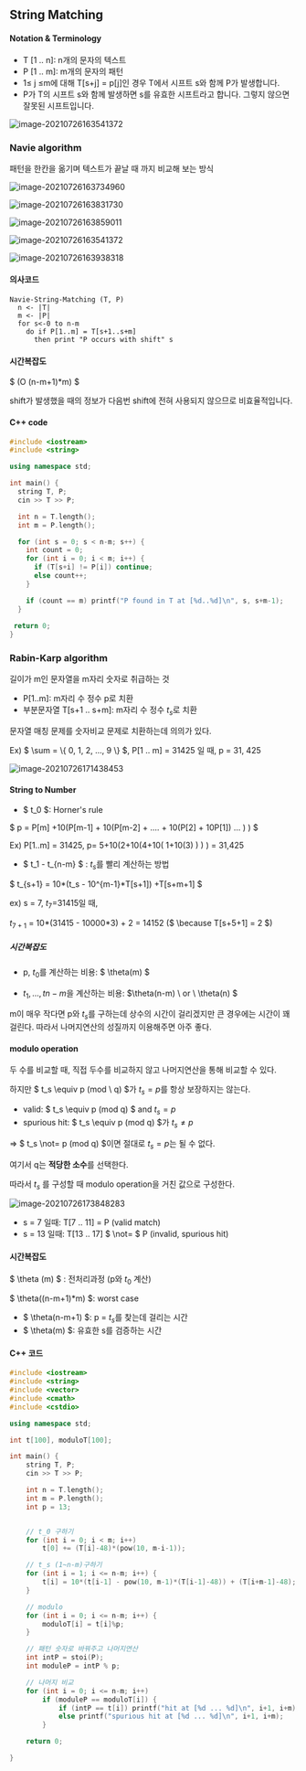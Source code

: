 ## String Matching



#### Notation & Terminology

-  T [1 .. n]: n개의 문자의 텍스트
- P [1 .. m]: m개의 문자의 패턴
- 1≤ j ≤m에 대해 T[s+j] = p[j]인 경우 T에서 시프트 s와 함께 P가 발생합니다.
- P가 T의 시프트 s와 함께 발생하면 s를 유효한 시프트라고 합니다. 그렇지 않으면 잘못된 시프트입니다.

![image-20210726163541372](https://github.com/doooooooong/studyBoard/blob/master/algorithm/String/images/image-20210726163541372.png?raw=true)







### Navie algorithm

패턴을 한칸을 옮기며 텍스트가 끝날 때 까지 비교해 보는 방식



![image-20210726163734960](https://github.com/doooooooong/studyBoard/blob/master/algorithm/String/images/image-20210726163734960.png?raw=true)



![image-20210726163831730](https://github.com/doooooooong/studyBoard/blob/master/algorithm/String/images/image-20210726163831730.png?raw=true)





![image-20210726163859011](https://github.com/doooooooong/studyBoard/blob/master/algorithm/String/images/image-20210726163859011.png?raw=true)

![image-20210726163541372](https://github.com/doooooooong/studyBoard/blob/master/algorithm/String/images/image-20210726163541372.png?raw=true)



![image-20210726163938318](https://github.com/doooooooong/studyBoard/blob/master/algorithm/String/images/image-20210726163938318.png?raw=true)



#### 의사코드

```pseudocode
Navie-String-Matching (T, P)
  n <- |T|
  m <- |P|
  for s<-0 to n-m
    do if P[1..m] = T[s+1..s+m]
      then print "P occurs with shift" s
```



#### 시간복잡도

$ (O (n-m+1)*m) $


shift가 발생했을 때의 정보가 다음번 shift에 전혀 사용되지 않으므로 비효율적입니다.




#### C++ code

```c++
#include <iostream>
#include <string>

using namespace std;

int main() {
  string T, P;
  cin >> T >> P;

  int n = T.length();
  int m = P.length();

  for (int s = 0; s < n-m; s++) {
    int count = 0;
    for (int i = 0; i < m; i++) {
      if (T[s+i] != P[i]) continue;
      else count++; 
    }

    if (count == m) printf("P found in T at [%d..%d]\n", s, s+m-1);
  }
  
 return 0; 
}
```





### Rabin-Karp algorithm

길이가 m인 문자열을 m자리 숫자로 취급하는 것

- P[1..m]: m자리 수 정수 p로 치환
- 부분문자열 T[s+1 .. s+m]: m자리 수 정수 $t_s$로 치환

문자열 매칭 문제를 숫자비교 문제로 치환하는데 의의가 있다.



Ex) $ \sum = \\{ 0, 1, 2, ..., 9 \\} $, P[1 .. m] = 31425 일 때, p = 31, 425

![image-20210726171438453](https://github.com/doooooooong/studyBoard/blob/master/algorithm/String/images/image-20210726171438453.png?raw=true)



#### **String to Number**

- $ t_0 $: Horner's rule

$ p = P[m] +10(P[m-1] + 10(P[m-2] + .... + 10(P[2] + 10P[1]) ... ) ) $



Ex) P[1..m] = 31425,  p= 5+10(2+10(4+10( 1+10(3) ) ) ) = 31,425



- $ t_1 - t_{n-m} $ : $t_s$를 빨리 계산하는 방법

$ t_{s+1} = 10\*(t_s - 10^{m-1}*T[s+1]) +T[s+m+1] $



ex) s = 7,  $t_7$=31415일 때, 

$t_{7+1}$ = 10*(31415 - 10000\*3) + 2 = 14152 ($ \because T[s+5+1] = 2 $)





##### 시간복잡도

- p, $t_0$를 계산하는 비용: $ \theta(m) $

- $t_1, ... , t{n-m}$을 계산하는 비용: $\theta(n-m) \ or \ \theta(n) $



m이 매우 작다면 p와 $t_s$를 구하는데 상수의 시간이 걸리겠지만 큰 경우에는 시간이 꽤 걸린다. 따라서 나머지연산의 성질까지 이용해주면 아주 좋다.



#### modulo operation

두 수를 비교할 때, 직접 두수를 비교하지 않고 나머지연산을 통해 비교할 수 있다.

하지만 $ t_s \equiv p (mod \ q) $가 $t_s = p$를 항상 보장하지는 않는다.

- valid: $ t_s \equiv p (mod q) $ and $t_s = p$
- spurious hit: $ t_s \equiv p (mod q) $가 $t_s \not= p$

=> $ t_s \not= p (mod q) $이면 절대로 $t_s = p$는 될 수 없다.

여기서 q는 **적당한 소수**를 선택한다.



따라서 $t_s$ 를 구성할 때 modulo operation을 거친 값으로 구성한다.

![image-20210726173848283](https://github.com/doooooooong/studyBoard/blob/master/algorithm/String/images/image-20210726173848283.png?raw=true)



- s = 7 일때: T[7 .. 11] = P (valid match)
- s = 13 일때: T[13 .. 17] $ \not= $ P (invalid, spurious hit)





#### 시간복잡도

$ \theta (m) $ : 전처리과정 (p와 $t_0$ 계산)

$ \theta((n-m+1)*m) $: worst case

- $ \theta(n-m+1) $: p = $t_s$를 찾는데 걸리는 시간
- $ \theta(m) $: 유효한 s를 검증하는 시간





#### C++ 코드

```c++
#include <iostream>
#include <string>
#include <vector>
#include <cmath>
#include <cstdio>

using namespace std;

int t[100], moduloT[100];

int main() {
    string T, P;
    cin >> T >> P;

    int n = T.length();
    int m = P.length();
    int p = 13;


    // t_0 구하기
    for (int i = 0; i < m; i++)
        t[0] += (T[i]-48)*(pow(10, m-i-1));

    // t_s (1~n-m)구하기
    for (int i = 1; i <= n-m; i++) {
        t[i] = 10*(t[i-1] - pow(10, m-1)*(T[i-1]-48)) + (T[i+m-1]-48);
    }

    // modulo
    for (int i = 0; i <= n-m; i++) {
        moduloT[i] = t[i]%p;
    }

    // 패턴 숫자로 바꿔주고 나머지연산
    int intP = stoi(P);
    int moduleP = intP % p;

    // 나머지 비교
    for (int i = 0; i <= n-m; i++)
        if (moduleP == moduloT[i]) {
            if (intP == t[i]) printf("hit at [%d ... %d]\n", i+1, i+m);
            else printf("spurious hit at [%d ... %d]\n", i+1, i+m);     
        }

    return 0;

}
```


